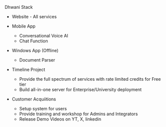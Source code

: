 Dhwani Stack

- Website - All services
- Mobile App 
    - Conversational Voice AI
    - Chat Function
- Windows App (Offline)
    - Document Parser


- Timeline Project
    - Provide the full spectrum of services with rate limited credits for Free tier
    - Build all-in-one server for Enterprise/University deployment

- Customer Acquiitions
    - Setup system for users
    - Provide training and workshop for Admins and Integrators
    - Release Demo Videos on YT, X, linkedin
